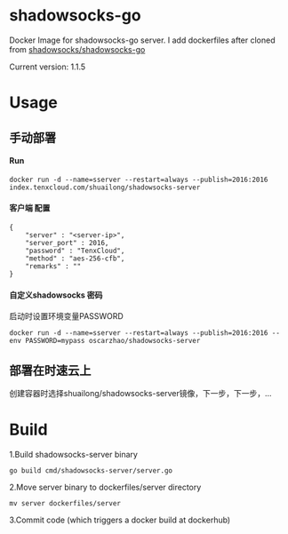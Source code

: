 # shadowsocks-go

Docker Image for shadowsocks-go server.  I add dockerfiles after cloned from [shadowsocks/shadowsocks-go](https://github.com/shadowsocks/shadowsocks-go)

Current version: 1.1.5

# Usage

## 手动部署
#### Run
```
docker run -d --name=sserver --restart=always --publish=2016:2016 index.tenxcloud.com/shuailong/shadowsocks-server
```
#### 客户端 配置
```
{
    "server" : "<server-ip>",
    "server_port" : 2016,
    "password" : "TenxCloud",
    "method" : "aes-256-cfb",
    "remarks" : ""
}
```
#### 自定义shadowsocks 密码
启动时设置环境变量PASSWORD
```
docker run -d --name=sserver --restart=always --publish=2016:2016 --env PASSWORD=mypass oscarzhao/shadowsocks-server
```
## 部署在时速云上
创建容器时选择shuailong/shadowsocks-server镜像，下一步，下一步，...

# Build

1.Build shadowsocks-server binary
```
go build cmd/shadowsocks-server/server.go
```
2.Move server binary to dockerfiles/server directory
```
mv server dockerfiles/server
```
3.Commit code (which triggers a docker build at dockerhub)
